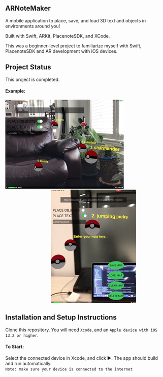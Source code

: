 ## ARNoteMaker

A mobile application to place, save, and load 3D text and objects in environments around you! 

Built with Swift, ARKit, PlacenoteSDK, and XCode.

This was a beginner-level project to familiarize myself with Swift, PlacenoteSDK and AR development with iOS devices.

## Project Status
This project is completed. 
#### Example:   
![alt text](https://github.com/jkaethee/ARNoteMaker/blob/master/94352286_243799876705865_5313636150227763200_n.jpg)
&emsp;&emsp;&emsp;&emsp;&emsp;&emsp;&emsp;&emsp;&emsp;&emsp;
![alt text](https://github.com/jkaethee/ARNoteMaker/blob/master/rsz_1rsz_screen_shot_2020-04-20_at_20713_pm.png)

## Installation and Setup Instructions

Clone this repository. You will need `Xcode`, and an `Apple device with iOS 13.2 or higher`.

#### To Start:

Select the connected device in Xcode, and click ▶️. The app should build and run automatically.<br/>
`Note: make sure your device is connected to the internet`
